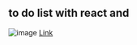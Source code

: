 ## to do list with react and 
![image](https://github.com/user-attachments/assets/e940c498-94e6-4360-abd1-0d477c1b17a3)
[Link](https://to-do-list-with-redux-tool-kit.vercel.app/)
